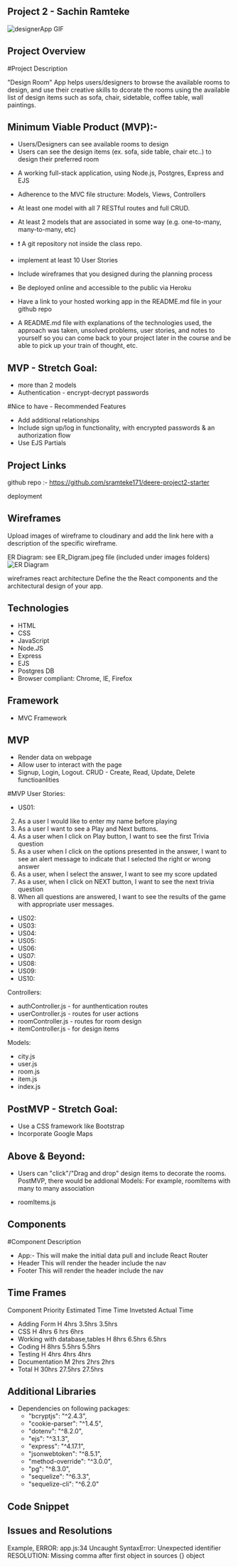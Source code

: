 ## Project 2 - Sachin Ramteke

![designerApp GIF](public/images/homepage.gif)

## Project Overview

#Project Description

"Design Room" App helps users/designers to browse the available rooms to design, and use their creative skills to dcorate the rooms using the available list of design items such as sofa, chair, sidetable, coffee table, wall paintings.

## Minimum Viable Product (MVP):-

- Users/Designers can see available rooms to design
- Users can see the design items (ex. sofa, side table, chair etc..) to design their preferred room

* A working full-stack application, using Node.js, Postgres, Express and EJS
* Adherence to the MVC file structure: Models, Views, Controllers
* At least one model with all 7 RESTful routes and full CRUD.
* At least 2 models that are associated in some way (e.g. one-to-many, many-to-many, etc)
* ❗ A git repository not inside the class repo.

* implement at least 10 User Stories
* Include wireframes that you designed during the planning process
* Be deployed online and accessible to the public via Heroku
* Have a link to your hosted working app in the README.md file in your github repo

* A README.md file with explanations of the technologies used, the approach was taken, unsolved problems, user stories, and notes to yourself so you can come back to your project later in the course and be able to pick up your train of thought, etc.

## MVP - Stretch Goal:

- more than 2 models
- Authentication - encrypt-decrypt passwords

#Nice to have - Recommended Features

- Add additional relationships
- Include sign up/log in functionality, with encrypted passwords & an authorization flow
- Use EJS Partials

## Project Links

github repo :- https://github.com/sramteke171/deere-project2-starter

deployment

## Wireframes

Upload images of wireframe to cloudinary and add the link here with a description of the specific wireframe.

ER Diagram: see ER_Digram.jpeg file (included under images folders)
![ER Diagram](public/images/ER_Diagram.jpeg)

wireframes
react architecture
Define the the React components and the architectural design of your app.

## Technologies

- HTML
- CSS
- JavaScript
- Node.JS
- Express
- EJS
- Postgres DB
- Browser compliant: Chrome, IE, Firefox

## Framework

- MVC Framework

## MVP

- Render data on webpage
- Allow user to interact with the page
- Signup, Login, Logout. CRUD - Create, Read, Update, Delete functioanlities

#MVP User Stories:

- US01:

2. As a user I would like to enter my name before playing
3. As a user I want to see a Play and Next buttons.
4. As a user when I click on Play button, I want to see the first Trivia question
5. As a user when I click on the options presented in the answer, I want to see an alert message to indicate that I selected the right or wrong answer
6. As a user, when I select the answer, I want to see my score updated
7. As a user, when I click on NEXT button, I want to see the next trivia question
8. When all questions are answered, I want to see the results of the game with appropriate user messages.

- US02:
- US03:
- US04:
- US05:
- US06:
- US07:
- US08:
- US09:
- US10:

Controllers:

- authController.js - for aunthentication routes
- userController.js - routes for user actions
- roomController.js - routes for room design
- itemController.js - for design items

Models:

- city.js
- user.js
- room.js
- item.js
- index.js

## PostMVP - Stretch Goal:

- Use a CSS framework like Bootstrap
- Incorporate Google Maps

## Above & Beyond:

- Users can "click"/"Drag and drop" design items to decorate the rooms.
  PostMVP, there would be addional Models:
  For example, roomItems with many to many association

- roomItems.js

## Components

#Component Description

- App:- This will make the initial data pull and include React Router
- Header This will render the header include the nav
- Footer This will render the header include the nav

## Time Frames

Component Priority Estimated Time Time Invetsted Actual Time

- Adding Form H 4hrs 3.5hrs 3.5hrs
- CSS H 4hrs 6 hrs 6hrs
- Working with database,tables H 8hrs 6.5hrs 6.5hrs
- Coding H 8hrs 5.5hrs 5.5hrs
- Testing H 4hrs 4hrs 4hrs
- Documentation M 2hrs 2hrs 2hrs
- Total H 30hrs 27.5hrs 27.5hrs

## Additional Libraries

- Dependencies on following packages:
  - "bcryptjs": "^2.4.3",
  - "cookie-parser": "^1.4.5",
  - "dotenv": "^8.2.0",
  - "ejs": "^3.1.3",
  - "express": "^4.17.1",
  - "jsonwebtoken": "^8.5.1",
  - "method-override": "^3.0.0",
  - "pg": "^8.3.0",
  - "sequelize": "^6.3.3",
  - "sequelize-cli": "^6.2.0"

## Code Snippet

## Issues and Resolutions

Example,
ERROR: app.js:34 Uncaught SyntaxError: Unexpected identifier
RESOLUTION: Missing comma after first object in sources {} object
